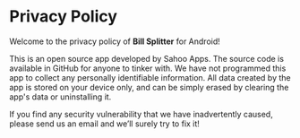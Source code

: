 # Privacy Policy

Welcome to the privacy policy of **Bill Splitter**  for Android!

This is an open source app developed by Sahoo Apps. The source code is available in
GitHub for anyone to tinker with. We have not programmed this app to collect any
personally identifiable information. All data created by the app is stored on your device
only, and can be simply erased by clearing the app's data or uninstalling it.

If you find any security vulnerability that we have inadvertently caused, please send us an
email and we’ll surely try to fix it!